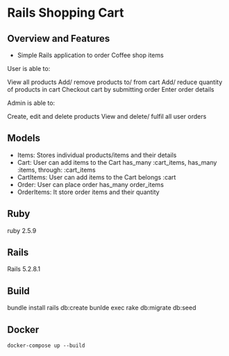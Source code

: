 # Rails Shopping Cart
## Overview and Features
- Simple Rails application to order Coffee shop items

User is able to:

View all products
Add/ remove products to/ from cart
Add/ reduce quantity of products in cart
Checkout cart by submitting order
Enter order details

Admin is able to:

Create, edit and delete products
View and delete/ fulfil all user orders

## Models
- Items:
Stores individual products/items and their details
- Cart:
User can add items to the Cart
has_many :cart_items,
has_many :items, through: :cart_items
- CartItems:
User can add items to the Cart
belongs :cart
- Order:
User can place order
has_many order_items
- OrderItems:
It store order items and their quantity

## Ruby
ruby 2.5.9

## Rails
Rails 5.2.8.1

## Build
bundle install
rails db:create
bunlde exec rake db:migrate db:seed
## Docker
`docker-compose up --build`
